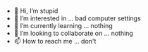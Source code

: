- 👋 Hi, I’m stupid
- 👀 I’m interested in ... bad computer settings
- 🌱 I’m currently learning ... nothing
- 💞️ I’m looking to collaborate on ... nothing
- 📫 How to reach me ... don't

<!---
moiramuck/moiramuck is a ✨ special ✨ repository because its `README.md` (this file) appears on your GitHub profile.
You can click the Preview link to take a look at your changes.
--->
